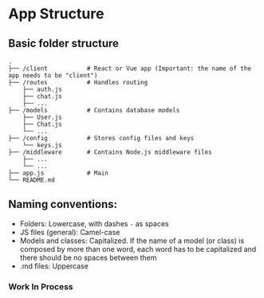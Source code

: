 # App Structure

## Basic folder structure

    .
    ├── /client           # React or Vue app (Important: the name of the app needs to be "client")
    ├── /routes           # Handles routing
        ├── auth.js
        ├── chat.js
        ├── ...
    ├── /models           # Contains database models
        ├── User.js
        ├── Chat.js
        └── ...
    ├── /config           # Stores config files and keys
        └── keys.js
    ├── /middleware       # Contains Node.js middleware files
        ├── ...
        └── ...
    ├── app.js            # Main
    └── README.md

## Naming conventions:
* Folders: Lowercase, with dashes `-` as spaces
* JS files (general): Camel-case
* Models and classes: Capitalized. If the name of a model (or class) is composed by more than one word, each word has to be capitalized and there should be no spaces between them
* .md files: Uppercase

### Work In Process
    
